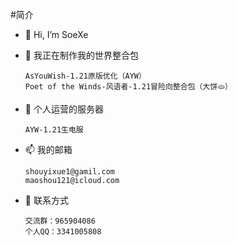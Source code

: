 #简介
- 👋 Hi, I’m SoeXe
- 👀 我正在制作我的世界整合包

      AsYouWish-1.21原版优化（AYW）
      Poet of the Winds-风语者-1.21冒险向整合包（大饼🫓）
- 💞️ 个人运营的服务器

      AYW-1.21生电服
- 📫 我的邮箱

      shouyixue1@gamil.com
      maoshou121@icloud.com
- 🐧 联系方式

      交流群：965904086
      个人QQ：3341005808
